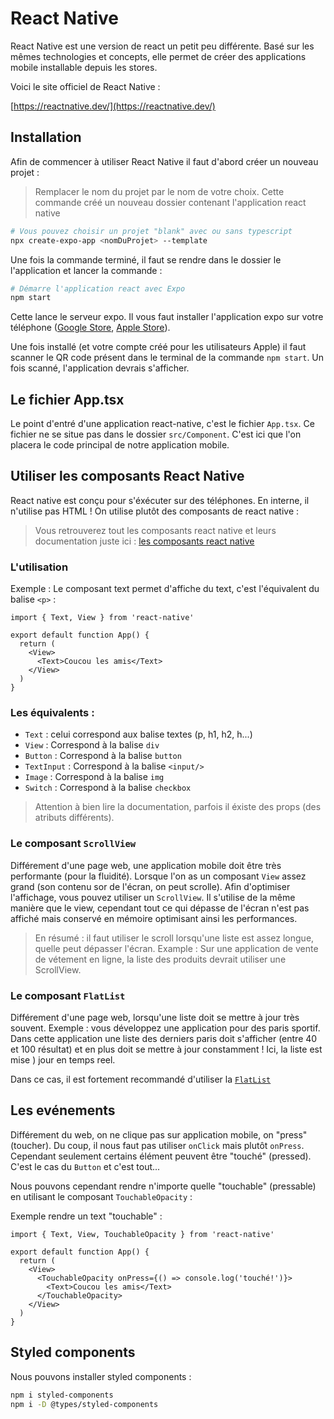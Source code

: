 # React Native

React Native est une version de react un petit peu différente. Basé sur les mêmes technologies et concepts, elle permet de créer des applications mobile installable depuis les stores.

Voici le site officiel de React Native :

[https://reactnative.dev/](https://reactnative.dev/)

## Installation

Afin de commencer à utiliser React Native il faut d'abord créer un nouveau projet :

> Remplacer le nom du projet par le nom de votre choix. Cette commande créé un nouveau dossier contenant l'application react native

```bash
# Vous pouvez choisir un projet "blank" avec ou sans typescript
npx create-expo-app <nomDuProjet> --template
```

Une fois la commande terminé, il faut se rendre dans le dossier le l'application et lancer la commande :

```bash
# Démarre l'application react avec Expo
npm start
```

Cette lance le serveur expo. Il vous faut installer l'application expo sur votre téléphone ([Google Store](https://play.google.com/store/apps/details?id=host.exp.exponent&gl=US&pli=1), [Apple Store](https://apps.apple.com/us/app/expo-go/id982107779)).

Une fois installé (et votre compte créé pour les utilisateurs Apple) il faut scanner le QR code présent dans le terminal de la commande `npm start`. Un fois scanné, l'application devrais s'afficher.

## Le fichier App.tsx

Le point d'entré d'une application react-native, c'est le fichier `App.tsx`. Ce fichier ne se situe pas dans le dossier `src/Component`. C'est ici que l'on placera le code principal de notre application mobile.

## Utiliser les composants React Native

React native est conçu pour s'éxécuter sur des téléphones. En interne, il n'utilise pas HTML ! On utilise plutôt des composants de react native :

> Vous retrouverez tout les composants react native et leurs documentation juste ici : [les composants react native](https://reactnative.dev/docs/components-and-apis)

### L'utilisation

Exemple : Le composant text permet d'affiche du text, c'est l'équivalent du balise `<p>` :

```tsx
import { Text, View } from 'react-native'

export default function App() {
  return (
    <View>
      <Text>Coucou les amis</Text>
    </View>
  )
}
```

### Les équivalents :

- `Text` : celui correspond aux balise textes (p, h1, h2, h...)
- `View` : Correspond à la balise `div`
- `Button` : Correspond à la balise `button`
- `TextInput` : Correspond à la balise `<input/>`
- `Image` : Correspond à la balise `img`
- `Switch` : Correspond à la balise `checkbox`

> Attention à bien lire la documentation, parfois il éxiste des props (des atributs différents).

### Le composant `ScrollView`

Différement d'une page web, une application mobile doit être très performante (pour la fluidité). Lorsque l'on as un composant `View` assez grand (son contenu sor de l'écran, on peut scrolle). Afin d'optimiser l'affichage, vous pouvez utiliser un `ScrollView`. Il s'utilise de la même manière que le view, cependant tout ce qui dépasse de l'écran n'est pas affiché mais conservé en mémoire optimisant ainsi les performances.

> En résumé : il faut utiliser le scroll lorsqu'une liste est assez longue, quelle peut dépasser l'écran. Example : Sur une application de vente de vétement en ligne, la liste des produits devrait utiliser une ScrollView.

### Le composant `FlatList`

Différement d'une page web, lorsqu'une liste doit se mettre à jour très souvent. Exemple : vous développez une application pour des paris sportif. Dans cette application une liste des derniers paris doit s'afficher (entre 40 et 100 résultat) et en plus doit se mettre à jour constamment ! Ici, la liste est mise ) jour en temps reel.

Dans ce cas, il est fortement recommandé d'utiliser la [`FlatList`](https://reactnative.dev/docs/flatlist)

## Les evénements

Différement du web, on ne clique pas sur application mobile, on "press" (toucher). Du coup, il nous faut pas utiliser `onClick` mais plutôt `onPress`. Cependant seulement certains élément peuvent être "touché" (pressed). C'est le cas du `Button` et c'est tout...

Nous pouvons cependant rendre n'importe quelle "touchable" (pressable) en utilisant le composant `TouchableOpacity` :

Exemple rendre un text "touchable" :

```tsx
import { Text, View, TouchableOpacity } from 'react-native'

export default function App() {
  return (
    <View>
      <TouchableOpacity onPress={() => console.log('touché!')}>
        <Text>Coucou les amis</Text>
      </TouchableOpacity>
    </View>
  )
}
```

## Styled components

Nous pouvons installer styled components :

```bash
npm i styled-components
npm i -D @types/styled-components
```
